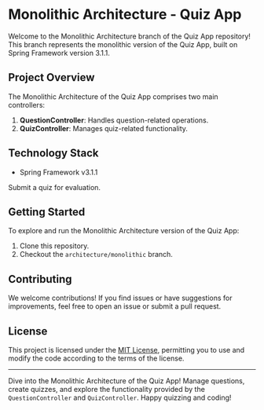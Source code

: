 # Monolithic Architecture - Quiz App

Welcome to the Monolithic Architecture branch of the Quiz App repository! This branch represents the monolithic version of the Quiz App, built on Spring Framework version 3.1.1.

## Project Overview

The Monolithic Architecture of the Quiz App comprises two main controllers:

1. **QuestionController**: Handles question-related operations.
2. **QuizController**: Manages quiz-related functionality.

## Technology Stack

- Spring Framework v3.1.1


Submit a quiz for evaluation.

## Getting Started

To explore and run the Monolithic Architecture version of the Quiz App:

1. Clone this repository.
2. Checkout the `architecture/monolithic` branch.

## Contributing

We welcome contributions! If you find issues or have suggestions for improvements, feel free to open an issue or submit a pull request.

## License

This project is licensed under the [MIT License](LICENSE), permitting you to use and modify the code according to the terms of the license.

---

Dive into the Monolithic Architecture of the Quiz App! Manage questions, create quizzes, and explore the functionality provided by the `QuestionController` and `QuizController`. Happy quizzing and coding!
